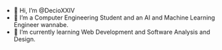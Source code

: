 - 👋 Hi, I’m @DecioXXIV
- 👀 I’m a Computer Engineering Student and an AI and Machine Learning Engineer wannabe.
- 🌱 I’m currently learning Web Development and Software Analysis and Design.
